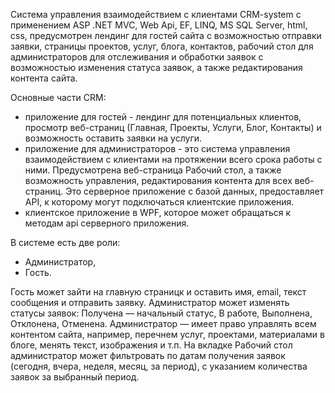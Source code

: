 Система управления взаимодействием с клиентами CRM-system с применением ASP .NET MVC, Web Api, EF, LINQ, MS SQL Server, html, css, 
предусмотрен лендинг для гостей сайта с возможностью отправки заявки, 
страницы проектов, услуг, блога, контактов, 
рабочий стол для администраторов для отслеживания и обработки заявок 
с возможностью изменения статуса заявок, а также редактирования контента сайта.

Основные части CRM:
- приложение для гостей - лендинг для потенциальных клиентов, просмотр веб-страниц (Главная, Проекты, Услуги, Блог, Контакты) и возможность оставить заявки на услуги.
- приложение для администраторов - это система управления взаимодействием с клиентами на протяжении всего срока работы с ними. Предусмотрена веб-страница Рабочий стол, а также возможность управления, редактирования контента для всех веб-страниц. Это серверное приложение с базой данных, предоставляет API, к которому могут подключаться клиентские приложения.
- клиентское приложение в WPF, которое может обращаться к методам api серверного приложения.

В системе есть две роли: 
- Администратор,
- Гость.

Гость может зайти на главную страницк и оставить имя, email, текст сообщения и отправить заявку.
Администратор может изменять статусы заявок: Получена — начальный статус, В работе, Выполнена, Отклонена, Отменена. 
Администратор — имеет право управлять всем контентом сайта, например, перечнем услуг, проектами, материалами в блоге, менять текст, изображения и т.п.
На вкладке Рабочий стол администратор может фильтровать по датам получения заявок (сегодня, вчера, неделя, месяц, за период), с указанием количества заявок за выбранный период.
